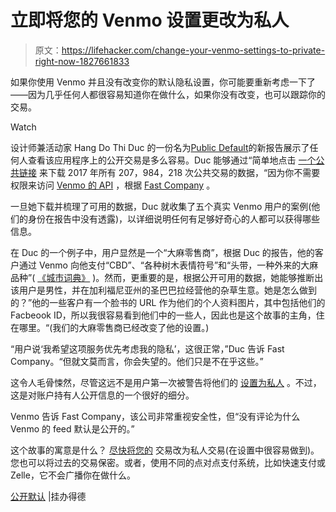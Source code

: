# 立即将您的 Venmo 设置更改为私人

> 原文：<https://lifehacker.com/change-your-venmo-settings-to-private-right-now-1827661833>

如果你使用 Venmo 并且没有改变你的默认隐私设置，你可能要重新考虑一下了——因为几乎任何人都很容易知道你在做什么，如果你没有改变，也可以跟踪你的交易。

Watch

设计师兼活动家 Hang Do Thi Duc 的一份名为[Public Default](https://publicbydefault.fyi/)的新报告展示了任何人查看该应用程序上的公开交易是多么容易。Duc 能够通过“简单地点击 [一个公共链接](https://venmo.com/api/v5/public?limit=1) 来下载 2017 年所有 207，984，218 次公共交易的数据，“因为你不需要权限来访问 [Venmo 的 API](http://danielgorelick.com/scraping-venmo/) ，根据 [Fast Company](https://www.fastcompany.com/90202934/make-your-venmo-transactions-private-seriously) 。

一旦她下载并梳理了可用的数据，Duc 就收集了五个真实 Venmo 用户的案例(他们的身份在报告中没有透露)，以详细说明任何有足够好奇心的人都可以获得哪些信息。

在 Duc 的一个例子中，用户显然是一个“大麻零售商”，根据 Duc 的报告，他的客户通过 Venmo 向他支付“CBD”、“各种树木表情符号”和“头带，一种外来的大麻品种”( [《城市词典》](https://www.urbandictionary.com/define.php?term=Headband) )。然而，更重要的是，根据公开可用的数据，她能够推断出该用户是男性，并在加利福尼亚州的圣巴巴拉经营他的杂草生意。她是怎么做到的？”他的一些客户有一个脸书的 URL 作为他们的个人资料图片，其中包括他们的 Facbeook ID，所以我很容易看到他们中的一些人，因此也是这个故事的主角，住在哪里。“(我们的大麻零售商已经改变了他的设置。)

“用户说‘我希望这项服务优先考虑我的隐私’，这很正常，”Duc 告诉 Fast Company。“但就文莫而言，你会失望的。他们只是不在乎这些。”

这令人毛骨悚然，尽管这远不是用户第一次被警告将他们的 [设置为私人](https://techcrunch.com/2018/02/27/the-ftc-settles-with-venmo-over-a-series-of-privacy-and-security-violations/) 。不过，这是对账户持有人公开信息的一个很好的细分。

Venmo 告诉 Fast Company，该公司非常重视安全性，但“没有评论为什么 Venmo 的 feed 默认是公开的。”

这个故事的寓意是什么？ [尽快将您的](https://publicbydefault.fyi/#venmo) 交易改为私人交易(在设置中很容易做到)。您也可以将过去的交易保密。或者，使用不同的点对点支付系统，比如快速支付或 Zelle，它不会广播你在做什么。

[公开默认](https://publicbydefault.fyi/#about) |挂办得德